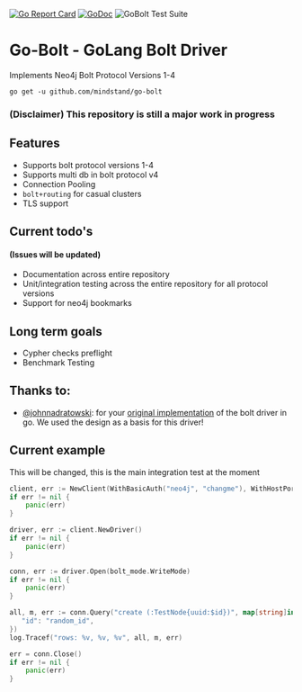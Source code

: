 [![Go Report Card](https://goreportcard.com/badge/github.com/mindstand/go-bolt)](https://goreportcard.com/report/github.com/mindstand/go-bolt)
[![GoDoc](https://godoc.org/github.com/mindstand/go-bolt?status.svg)](https://pkg.go.dev/github.com/mindstand/go-bolt)
![GoBolt Test Suite](https://github.com/mindstand/go-bolt/workflows/GoBolt%20Test%20Suite/badge.svg)
# Go-Bolt - GoLang Bolt Driver

Implements Neo4j Bolt Protocol Versions 1-4

```
go get -u github.com/mindstand/go-bolt
```

### (Disclaimer) This repository is still a major work in progress

## Features
- Supports bolt protocol versions 1-4
- Supports multi db in bolt protocol v4
- Connection Pooling
- `bolt+routing` for casual clusters
- TLS support

## Current todo's
#### (Issues will be updated)
- Documentation across entire repository
- Unit/integration testing across the entire repository for all protocol versions
- Support for neo4j bookmarks

## Long term goals
- Cypher checks preflight
- Benchmark Testing

## Thanks to:
- [@johnnadratowski](https://github.com/johnnadratowski): for your [original implementation](https://github.com/johnnadratowski/golang-neo4j-bolt-driver) of the bolt driver in go. We used the design as a basis for this driver!

## Current example
This will be changed, this is the main integration test at the moment

```go
client, err := NewClient(WithBasicAuth("neo4j", "changme"), WithHostPort("0.0.0.0", 7687))
if err != nil {
    panic(err)
}

driver, err := client.NewDriver()
if err != nil {
    panic(err)
}

conn, err := driver.Open(bolt_mode.WriteMode)
if err != nil {
    panic(err)
}

all, m, err := conn.Query("create (:TestNode{uuid:$id})", map[string]interface{}{
   "id": "random_id",
})
log.Tracef("rows: %v, %v, %v", all, m, err)

err = conn.Close()
if err != nil {
    panic(err)
}
```
